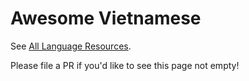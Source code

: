 # Awesome Vietnamese

See [All Language Resources](https://www.alllanguageresources.com/resources/vietnamese).

Please file a PR if you'd like to see this page not empty!
